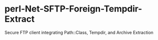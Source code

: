 # perl-Net-SFTP-Foreign-Tempdir-Extract
Secure FTP client integrating Path::Class, Tempdir, and Archive Extraction
